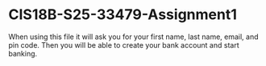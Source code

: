# CIS18B-S25-33479-Assignment1

When using this file it will ask you for your first name, last name, email, and pin code. Then you will be able to create your bank account and start banking.
